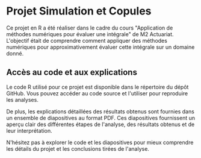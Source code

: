 # Projet Simulation et Copules

Ce projet en R a été réaliser dans le cadre du cours "Application de méthodes numériques pour évaluer une intégrale" de M2 Actuariat. L'objectif était de comprendre comment appliquer des méthodes numériques pour approximativement évaluer cette intégrale sur un domaine donné.

## Accès au code et aux explications

Le code R utilisé pour ce projet est disponible dans le répertoire du dépôt GitHub. Vous pouvez accéder au code source et l'utiliser pour reproduire les analyses.

De plus, les explications détaillées des résultats obtenus sont fournies dans un ensemble de diapositives au format PDF. Ces diapositives fournissent un aperçu clair des différentes étapes de l'analyse, des résultats obtenus et de leur interprétation.

N'hésitez pas à explorer le code et les diapositives pour mieux comprendre les détails du projet et les conclusions tirées de l'analyse.
